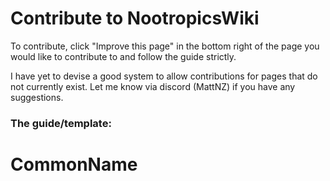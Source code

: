 # Contribute to NootropicsWiki

To contribute, click "Improve this page" in the bottom right of the page you would like to contribute to and follow the guide strictly.

I have yet to devise a good system to allow contributions for pages that do not currently exist. Let me know via discord (MattNZ) if you have any suggestions.

### The guide/template:

# CommonName

<code>
<!-- IUPAC Name -->

<!-- Analogues & Prodrugs -->

<!-- Mechanism of Action -->

<!-- Psychoactive class -->

<!-- Dosage ranges & typical Route of Administration -->

<!-- Half-life & duration of effect -->

<!-- Relevant studies and study findings -->

<!-- Possible interactions -->
</code>